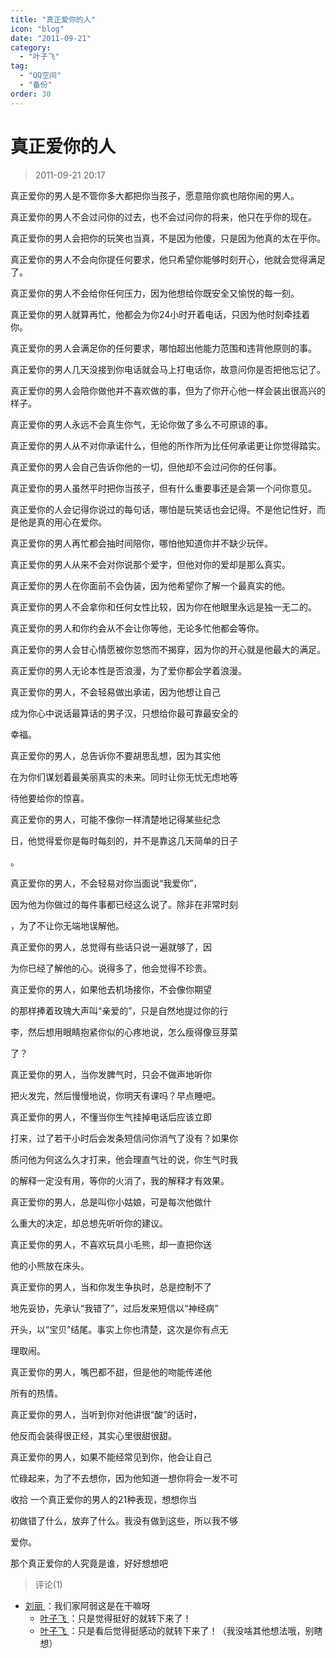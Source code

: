 ```yaml
---
title: "真正爱你的人"
icon: "blog"
date: "2011-09-21"
category:
  - "叶子飞"
tag:
  - "QQ空间"
  - "备份"
order: 30
---
```

# 真正爱你的人
> 2011-09-21 20:17


真正爱你的男人是不管你多大都把你当孩子，愿意陪你疯也陪你闹的男人。

  

真正爱你的男人不会过问你的过去，也不会过问你的将来，他只在乎你的现在。

  

真正爱你的男人会把你的玩笑也当真，不是因为他傻，只是因为他真的太在乎你。

  

真正爱你的男人不会向你提任何要求，他只希望你能够时刻开心，他就会觉得满足了。

  

真正爱你的男人不会给你任何压力，因为他想给你既安全又愉悦的每一刻。

  

真正爱你的男人就算再忙，他都会为你24小时开着电话，只因为他时刻牵挂着你。

  

真正爱你的男人会满足你的任何要求，哪怕超出他能力范围和违背他原则的事。

  

真正爱你的男人几天没接到你电话就会马上打电话你，故意问你是否把他忘记了。

  

真正爱你的男人会陪你做他并不喜欢做的事，但为了你开心他一样会装出很高兴的样子。

  

真正爱你的男人永远不会真生你气，无论你做了多么不可原谅的事。

  

真正爱你的男人从不对你承诺什么，但他的所作所为比任何承诺更让你觉得踏实。

  

真正爱你的男人会自己告诉你他的一切，但他却不会过问你的任何事。

  

真正爱你的男人虽然平时把你当孩子，但有什么重要事还是会第一个问你意见。

  

真正爱你的人会记得你说过的每句话，哪怕是玩笑话也会记得。不是他记性好，而是他是真的用心在爱你。

  

真正爱你的男人再忙都会抽时间陪你，哪怕他知道你并不缺少玩伴。

  

真正爱你的男人从来不会对你说那个爱字，但他对你的爱却是那么真实。

  

真正爱你的男人在你面前不会伪装，因为他希望你了解一个最真实的他。

  

真正爱你的男人不会拿你和任何女性比较，因为你在他眼里永远是独一无二的。

  

真正爱你的男人和你约会从不会让你等他，无论多忙他都会等你。

  

真正爱你的男人会甘心情愿被你忽悠而不揭穿，因为你的开心就是他最大的满足。

  

真正爱你的男人无论本性是否浪漫，为了爱你都会学着浪漫。

  

真正爱你的男人，不会轻易做出承诺，因为他想让自己

成为你心中说话最算话的男子汉，只想给你最可靠最安全的

幸福。

  

真正爱你的男人，总告诉你不要胡思乱想，因为其实他

在为你们谋划着最美丽真实的未来。同时让你无忧无虑地等

待他要给你的惊喜。

  

真正爱你的男人，可能不像你一样清楚地记得某些纪念

日，他觉得爱你是每时每刻的，并不是靠这几天简单的日子

。

  

真正爱你的男人，不会轻易对你当面说“我爱你”，

因为他为你做过的每件事都已经这么说了。除非在非常时刻

，为了不让你无端地误解他。

  

真正爱你的男人，总觉得有些话只说一遍就够了，因

为你已经了解他的心。说得多了，他会觉得不珍贵。

  

真正爱你的男人，如果他去机场接你，不会像你期望

的那样捧着玫瑰大声叫“亲爱的”，只是自然地提过你的行

李，然后想用眼睛抱紧你似的心疼地说，怎么瘦得像豆芽菜

了？

  

真正爱你的男人，当你发脾气时，只会不做声地听你

把火发完，然后慢慢地说，你明天有课吗？早点睡吧。

  

真正爱你的男人，不懂当你生气挂掉电话后应该立即

打来，过了若干小时后会发条短信问你消气了没有？如果你

质问他为何这么久才打来，他会理直气壮的说，你生气时我

的解释一定没有用，等你的火消了，我的解释才有效果。

  

真正爱你的男人，总是叫你小姑娘，可是每次他做什

么重大的决定，却总想先听听你的建议。

  

真正爱你的男人，不喜欢玩具小毛熊，却一直把你送

他的小熊放在床头。

  

真正爱你的男人，当和你发生争执时，总是控制不了

地先妥协，先承认“我错了”，过后发来短信以“神经病”

开头，以“宝贝”结尾。事实上你也清楚，这次是你有点无

理取闹。

  

真正爱你的男人，嘴巴都不甜，但是他的吻能传递他

所有的热情。

  

真正爱你的男人，当听到你对他讲很“酸”的话时，

他反而会装得很正经，其实心里很甜很甜。

  

真正爱你的男人，如果不能经常见到你，他会让自己

忙碌起来，为了不去想你，因为他知道一想你将会一发不可

收拾 一个真正爱你的男人的21种表现，想想你当

初做错了什么，放弃了什么。我没有做到这些，所以我不够

爱你。

  

那个真正爱你的人究竟是谁，好好想想吧
> 评论(1)


* [刘丽 ](https://user.qzone.qq.com/862212792)：我们家阿弱这是在干嘛呀 
	* [叶子飞 ](https://user.qzone.qq.com/2542864301)：只是觉得挺好的就转下来了！ 
	* [叶子飞 ](https://user.qzone.qq.com/2542864301)：只是看后觉得挺感动的就转下来了！（我没啥其他想法哦，别瞎想） 